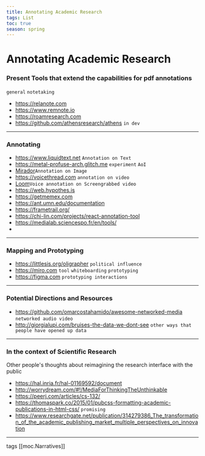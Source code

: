 ```yaml
---
title: Annotating Academic Research 
tags: List 
toc: true
season: spring
---
```



# Annotating Academic Research
### Present Tools that extend the capabilities for pdf annotations

`general` `notetaking`
* https://relanote.com
* https://www.remnote.io
* https://roamresearch.com
* https://github.com/athensresearch/athens `in dev`

-------------------

### Annotating 
* https://www.liquidtext.net `Annotation on Text`
* https://metal-profuse-arch.glitch.me `experiment` `AoI`
*  [Mirador](https://mirador-dev.netlify.app/__tests__/integration/mirador/)`Annotation on Image`
* https://voicethread.com `annotation on video`
* [Loom](https://www.loom.com)`Voice annotation on Screengrabbed video` 
* https://web.hypothes.is
* https://getmemex.com
* https://ant.umn.edu/documentation
* https://frametrail.org/
* https://chi-lin.com/projects/react-annotation-tool
* https://medialab.sciencespo.fr/en/tools/
* 




------

### Mapping and Prototyping 
* https://littlesis.org/oligrapher `political influence`
* https://miro.com `tool` `whiteboarding` `prototyping`
* https://figma.com `prototyping interactions`

------------
### Potential Directions and Resources
* https://github.com/omarcostahamido/awesome-networked-media `networked audio video`
* http://giorgialupi.com/bruises-the-data-we-dont-see `other ways that people have opened up data`

-----------------
### In the context of Scientific Research

Other people's thoughts about reimagining the research interface with the public

* https://hal.inria.fr/hal-01169592/document
* http://worrydream.com/#!/MediaForThinkingTheUnthinkable
* https://peerj.com/articles/cs-132/
* https://thomaspark.co/2015/01/pubcss-formatting-academic-publications-in-html-css/ `promising`
* https://www.researchgate.net/publication/314279386_The_transformation_of_the_academic_publishing_market_multiple_perspectives_on_innovation

------
tags [[moc.Narratives]] 